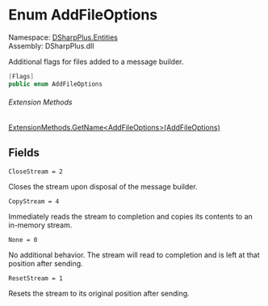 # Enum AddFileOptions

Namespace: [DSharpPlus.Entities](DSharpPlus.Entities.md)  
Assembly: DSharpPlus.dll

Additional flags for files added to a message builder.

```csharp
[Flags]
public enum AddFileOptions
```

###### Extension Methods

[ExtensionMethods.GetName<AddFileOptions\>\(AddFileOptions\)](DSharpPlus.SlashCommands.ExtensionMethods.md\#DSharpPlus\_SlashCommands\_ExtensionMethods\_GetName\_\_1\_\_\_0\_)

## Fields

`CloseStream = 2` 

Closes the stream upon disposal of the message builder.

`CopyStream = 4` 

Immediately reads the stream to completion and copies its contents to an in-memory stream.

`None = 0` 

No additional behavior. The stream will read to completion and is left at that position after sending.

`ResetStream = 1` 

Resets the stream to its original position after sending.


